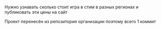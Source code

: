 Нужно узнавать сколько стоит игра в стим в разных регионах и публиковать эти цены на сайт


Проект перенесён из репозитория организации поэтому всего 1 коммит
